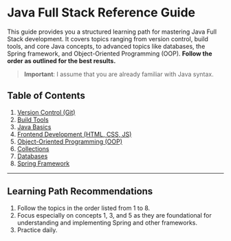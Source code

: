 # Java Full Stack Reference Guide

This guide provides you a structured learning path for mastering Java Full Stack development. It covers topics ranging from version control, build tools, and core Java concepts, to advanced topics like databases, the Spring framework, and Object-Oriented Programming (OOP). **Follow the order as outlined for the best results.**

> **Important**: I assume that you are already familiar with Java syntax.

## Table of Contents

1. [Version Control (Git)](1.%20Version%20Control%20(Git)/)
2. [Build Tools](2.%20Build%20Tools/)
3. [Java Basics](3.%20Java%20Basics/)
4. [Frontend Development (HTML, CSS, JS)](4.%20Frontend%20Development%20(HTML,%20CSS,%20JS)/)
5. [Object-Oriented Programming (OOP)](5.%20Object-Oriented%20Programming%20(OOP)/)
6. [Collections](6.%20Collections/)
7. [Databases](7.%20Databases/)
8. [Spring Framework](8.%20Spring%20Framework/)

---

## Learning Path Recommendations

1. Follow the topics in the order listed from 1 to 8.
2. Focus especially on concepts 1, 3, and 5 as they are foundational for understanding and implementing Spring and other frameworks.
3. Practice daily.
